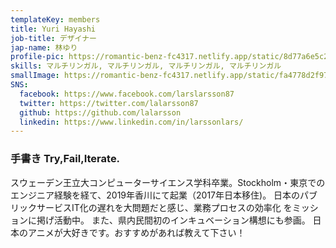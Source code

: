 ```yaml
---
templateKey: members
title: Yuri Hayashi
job-title: デザイナー
jap-name: 林ゆり
profile-pic: https://romantic-benz-fc4317.netlify.app/static/8d77a6e5c2f654229732abe06bfa956d/c7cc7/avavtar-2.png
skills: マルチリンガル, マルチリンガル, マルチリンガル, マルチリンガル
smallImage: https://romantic-benz-fc4317.netlify.app/static/fa4778d2f970a90d4a7774695a3d1785/ae1da/member-1.png
SNS:
  facebook: https://www.facebook.com/larslarsson87
  twitter: https://twitter.com/lalarsson87
  github: https://github.com/lalarsson
  linkedin: https://www.linkedin.com/in/larssonlars/
---
```

<h3>
 <span class="xl-none">手書き</span> Try,Fail,Iterate.
</h3>
<p>
スウェーデン王立大コンピューターサイエンス学科卒業。Stockholm・東京での
エンジニア経験を経て、2019年香川にて起業（2017年日本移住)。
日本のパブリックサービスIT化の遅れを大問題だと感じ、業務プロセスの効率化
をミッションに掲げ活動中。
また、県内民間初のインキュベーション構想にも参画。
日本のアニメが大好きです。おすすめがあれば教えて下さい！
</p>